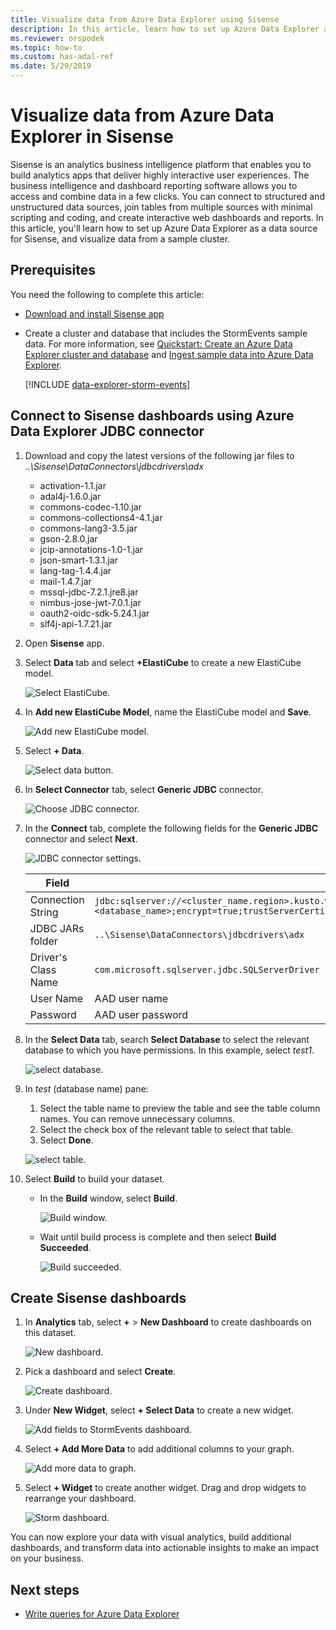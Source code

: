```yaml
---
title: Visualize data from Azure Data Explorer using Sisense
description: In this article, learn how to set up Azure Data Explorer as a data source for Sisense, and visualize the data.
ms.reviewer: orspodek
ms.topic: how-to
ms.custom: has-adal-ref
ms.date: 5/29/2019
---
```


# Visualize data from Azure Data Explorer in Sisense

Sisense is an analytics business intelligence platform that enables you to build analytics apps that deliver highly interactive user experiences. The business intelligence and dashboard reporting software allows you to access and combine data in a few clicks. You can connect to structured and unstructured data sources, join tables from multiple sources with minimal scripting and coding, and create interactive web dashboards and reports. In this article, you'll learn how to set up Azure Data Explorer as a data source for Sisense, and visualize data from a sample cluster.

## Prerequisites

You need the following to complete this article:

* [Download and install Sisense app](https://documentation.sisense.com/latest/getting-started/download-install.htm)
* Create a cluster and database that includes the StormEvents sample data. For more information, see [Quickstart: Create an Azure Data Explorer cluster and database](create-cluster-and-database.md) and [Ingest sample data into Azure Data Explorer](ingest-sample-data.md).

    [!INCLUDE [data-explorer-storm-events](includes/data-explorer-storm-events.md)]

## Connect to Sisense dashboards using Azure Data Explorer JDBC connector

1. Download and copy the latest versions of the following jar files to *..\Sisense\DataConnectors\jdbcdrivers\adx*

    * activation-1.1.jar
    * adal4j-1.6.0.jar
    * commons-codec-1.10.jar
    * commons-collections4-4.1.jar
    * commons-lang3-3.5.jar
    * gson-2.8.0.jar
    * jcip-annotations-1.0-1.jar
    * json-smart-1.3.1.jar
    * lang-tag-1.4.4.jar
    * mail-1.4.7.jar
    * mssql-jdbc-7.2.1.jre8.jar
    * nimbus-jose-jwt-7.0.1.jar
    * oauth2-oidc-sdk-5.24.1.jar
    * slf4j-api-1.7.21.jar

1. Open **Sisense** app.
1. Select **Data** tab and select **+ElastiCube** to create a new ElastiCube model.

    ![Select ElastiCube.](media/sisense/data-select-elasticube.png)

1. In **Add new ElastiCube Model**, name the ElastiCube model and **Save**.

    ![Add new ElastiCube model.](media/sisense/add-new-elasticube-model.png)

1. Select **+ Data**.

    ![Select data button.](media/sisense/select-data.png)

1. In **Select Connector** tab, select **Generic JDBC** connector.

    ![Choose JDBC connector.](media/sisense/select-connector.png)

1. In the **Connect** tab, complete the following fields for the **Generic JDBC** connector and select **Next**.

    ![JDBC connector settings.](media/sisense/jdbc-connector.png)

    |Field |Description |
    |---------|---------|
    |Connection String     |   `jdbc:sqlserver://<cluster_name.region>.kusto.windows.net:1433;database=<database_name>;encrypt=true;trustServerCertificate=false;hostNameInCertificate=*.kusto.windows.net;loginTimeout=30;authentication=ActiveDirectoryPassword`      |
    |JDBC JARs folder  |    `..\Sisense\DataConnectors\jdbcdrivers\adx`     |
    |Driver's Class Name    |   `com.microsoft.sqlserver.jdbc.SQLServerDriver`      |
    |User Name   |    AAD user name     |
    |Password     |   AAD user password      |

1. In the **Select Data** tab, search **Select Database** to select the relevant database to which you have permissions. In this example, select *test1*.

    ![select database.](media/sisense/select-database.png)

1. In *test* (database name) pane:
    1. Select the table name to preview the table and see the table column names. You can remove unnecessary columns.
    1. Select the check box of the relevant table to select that table.
    1. Select **Done**.

    ![select table.](media/sisense/select-table-see-columns.png)

1. Select **Build** to build your dataset.

    * In the **Build** window, select **Build**.

      ![Build window.](media/sisense/build-window.png)

    * Wait until build process is complete and then select **Build Succeeded**.

      ![Build succeeded.](media/sisense/build-succeeded.png)

## Create Sisense dashboards

1. In **Analytics** tab, select **+** > **New Dashboard** to create dashboards on this dataset.

    ![New dashboard.](media/sisense/new-dashboard.png)

1. Pick a dashboard and select **Create**.

    ![Create dashboard.](media/sisense/create-dashboard.png)

1. Under **New Widget**, select **+ Select Data** to create a new widget.

    ![Add fields to StormEvents dashboard.](media/sisense/storm-dashboard-add-field.png)

1. Select **+ Add More Data** to add additional columns to your graph.

    ![Add more data to graph.](media/sisense/add-more-data.png)

1. Select **+ Widget** to create another widget. Drag and drop widgets to rearrange your dashboard.

    ![Storm dashboard.](media/sisense/final-dashboard.png)

You can now explore your data with visual analytics, build additional dashboards, and
transform data into actionable insights to make an impact on your business.

## Next steps

* [Write queries for Azure Data Explorer](/azure/data-explorer/kusto/query/tutorials/learn-common-operators)